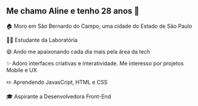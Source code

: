 ## Me chamo Aline e tenho 28 anos 👋

<p>🏠 Moro em São Bernardo do Campo, uma cidade do Estado de São Paulo 
<p>👩‍💻 Estudante da Laboratória 
<p>😄 Ando me apaixonando cada dia mais pela área da tech
<p>✨  Adoro interfaces criativas e interatividade. Me interesso por projetos Mobile e UX
<p>✏️ Aprendendo JavasCript, HTML e CSS
<p>🎓 Aspirante a Desenvolvedora Front-End

